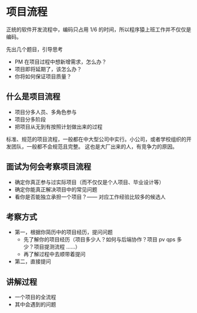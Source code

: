 # 项目流程

正统的软件开发流程中，编码只占用 1/6 的时间，所以程序猿上班工作并不仅仅是编码。

先出几个题目，引导思考

- PM 在项目过程中想新增需求，怎么办？
- 项目即将延期了，该怎么办？
- 你将如何保证项目质量？

## 什么是项目流程

- 项目分多人员、多角色参与
- 项目分多阶段
- 把项目从无到有按照计划做出来的过程

标准、规范的项目流程，一般都在中大型公司中实行。小公司，或者学校组织的开发团队，一般都不会规范且完整。
这也是大厂出来的人，有竞争力的原因。

## 面试为何会考察项目流程

- 确定你真正参与过实际项目（而不仅仅是个人项目、毕业设计等）
- 确定你能真正解决项目中的常见问题
- 看你是否能独立承担一个项目？—— 对应工作经验比较多的候选人

## 考察方式

- 第一，根据你简历中的项目经历，提问问题
    - 先了解你的项目经历（项目多少人？如何与后端协作？项目 pv qps 多少？项目提测流程 ……）
    - 再了解过程中去顺带着提问
- 第二，直接提问

## 讲解过程

- 一个项目的全流程
- 其中会遇到的问题
